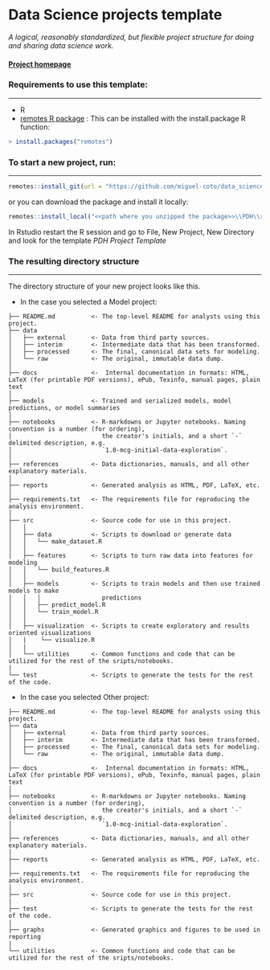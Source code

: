 # Data Science projects template

_A logical, reasonably standardized, but flexible project structure for doing and sharing data science work._


#### [Project homepage](https://github.com/miguel-coto/data_science_template_r)


### Requirements to use this template:
-----------
 - R
 - [remotes R package](https://cran.r-project.org/web/packages/remotes/remotes.pdf) : This can be installed with the install.package R function:

``` R console
> install.packages("remotes")
```

### To start a new project, run:
------------

``` R console
remotes::install_git(url = "https://github.com/miguel-coto/data_science_template_r", git = "external")
 ```

or you can download the package and install it locally:

``` R console
remotes::install_local("<<path where you unzipped the package>>\\PDH\\rproject_template\\PDH", force = T)
```

In Rstudio restart the R session and go to File, New Project, New Directory and look for the template *PDH Project Template*


### The resulting directory structure
------------

The directory structure of your new project looks like this.

- In the case you selected a Model project:

```
├── README.md          <- The top-level README for analysts using this project.
├── data
│   ├── external       <- Data from third party sources.
│   ├── interim        <- Intermediate data that has been transformed.
│   ├── processed      <- The final, canonical data sets for modeling.
│   └── raw            <- The original, immutable data dump.
│
├── docs               <-  Internal documentation in formats: HTML, LaTeX (for printable PDF versions), ePub, Texinfo, manual pages, plain text
│
├── models             <- Trained and serialized models, model predictions, or model summaries
│
├── notebooks          <- R-markdowns or Jupyter notebooks. Naming convention is a number (for ordering),
│                         the creator's initials, and a short `-` delimited description, e.g.
│                         `1.0-mcg-initial-data-exploration`.
│
├── references         <- Data dictionaries, manuals, and all other explanatory materials.
│
├── reports            <- Generated analysis as HTML, PDF, LaTeX, etc.
│
├── requirements.txt   <- The requirements file for reproducing the analysis environment.
│
├── src                <- Source code for use in this project.
│   │
│   ├── data           <- Scripts to download or generate data
│   │   └── make_dataset.R
│   │
│   ├── features       <- Scripts to turn raw data into features for modeling
│   │   └── build_features.R
│   │
│   ├── models         <- Scripts to train models and then use trained models to make
│   │   │                 predictions
│   │   ├── predict_model.R
│   │   └── train_model.R
│   │
│   ├── visualization  <- Scripts to create exploratory and results oriented visualizations
│   |    └── visualize.R
│   |
│   └── utilities      <- Common functions and code that can be utilized for the rest of the sripts/notebooks. 
|
└── test               <- Scripts to generate the tests for the rest of the code.
```

- In the case you selected Other project:

```
├── README.md          <- The top-level README for analysts using this project.
├── data
│   ├── external       <- Data from third party sources.
│   ├── interim        <- Intermediate data that has been transformed.
│   ├── processed      <- The final, canonical data sets for modeling.
│   └── raw            <- The original, immutable data dump.
│
├── docs               <-  Internal documentation in formats: HTML, LaTeX (for printable PDF versions), ePub, Texinfo, manual pages, plain text
│
├── notebooks          <- R-markdowns or Jupyter notebooks. Naming convention is a number (for ordering),
│                         the creator's initials, and a short `-` delimited description, e.g.
│                         `1.0-mcg-initial-data-exploration`.
│
├── references         <- Data dictionaries, manuals, and all other explanatory materials.
│
├── reports            <- Generated analysis as HTML, PDF, LaTeX, etc.
│
├── requirements.txt   <- The requirements file for reproducing the analysis environment.
│
├── src                <- Source code for use in this project.
|
├── test               <- Scripts to generate the tests for the rest of the code.
|
├── graphs             <- Generated graphics and figures to be used in reporting
|
└── utilities          <- Common functions and code that can be utilized for the rest of the sripts/notebooks. 

```

